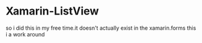 # Xamarin-ListView


so i did this in my free time.it doesn't actually exist in the xamarin.forms
this i a work around
